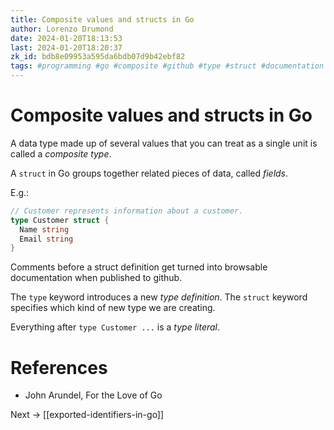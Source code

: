 ```yaml
---
title: Composite values and structs in Go
author: Lorenzo Drumond
date: 2024-01-20T18:13:53
last: 2024-01-20T18:20:37
zk_id: bdb8e09953a595da6bdb07d9b42ebf82
tags: #programming #go #composite #github #type #struct #documentation
---
```



# Composite values and structs in Go
A data type made up of several values that you can treat as a single unit is called a _composite type_.

A `struct` in Go groups together related pieces of data, called _fields_.

E.g.:
```go
// Customer represents information about a customer.
type Customer struct {
  Name string
  Email string
}
```

Comments before a struct definition get turned into browsable documentation when published to github.

The `type` keyword introduces a new _type definition_. The `struct` keyword specifies which kind of new type we are creating.

Everything after `type Customer ...` is a _type literal_.

# References
- John Arundel, For the Love of Go

Next -> [[exported-identifiers-in-go]]

